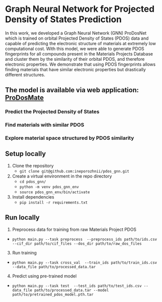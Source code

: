 # Graph Neural Network for Projected Density of States Prediction 

In this work, we developed a Graph Neural Network (GNN) ProDosNet which is trained on orbital Projected Density of States (PDOS) data and capable of predicting the electronic structure of materials at extremely low computational cost. With this model, we were able to generate PDOS fingerprints for all compounds present in the Materials Projects Database and cluster them by the similarity of their orbital PDOS, and therefore electronic properties. We demonstrate that using PDOS fingerprints allows finding materials that have similar electronic properties but drastically different structures.

## The model is available via web application: [ProDosMate](https://huggingface.co/spaces/inep/prodosmate "ProDosMate")
### Predict the Projected Density of States
### Find materials with similar PDOS
### Explore material space structured by PDOS similarity 

## Setup locally
1. Clone the repository
    - `git clone git@github.com:ineporozhnii/pdos_gnn.git`
2. Create a virtual environment in the repo directory
    - `cd pdos_gnn/`
    - `python -m venv pdos_gnn_env`
    - `source pdos_gnn_env/bin/activate`
3. Install dependencies
    - `pip install -r requirements.txt`
  
## Run locally
1. Preprocess data for training from raw Materials Project PDOS
  - `python main.py --task preprocess  --preprocess_ids path/to/ids.csv --cif_dir path/to/cif_files --dos_dir path/to/raw_dos_files`
3. Run training
  - `python main.py --task cross_val  --train_ids path/to/train_ids.csv --data_file path/to/processed_data.tar`
4. Predict using pre-trained model
  - `python main.py --task test  --test_ids path/to/test_ids.csv --data_file path/to/processed_data.tar --model path/to/pretrained_pdos_model.pth.tar`
